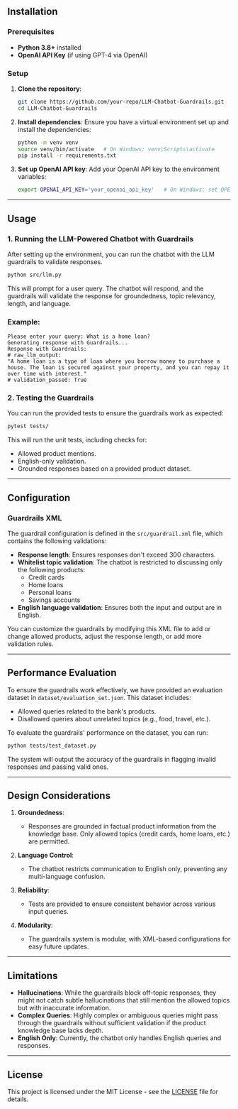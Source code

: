 
## Installation

### Prerequisites
- **Python 3.8+** installed
- **OpenAI API Key** (if using GPT-4 via OpenAI)

### Setup

1. **Clone the repository**:
   ```bash
   git clone https://github.com/your-repo/LLM-Chatbot-Guardrails.git
   cd LLM-Chatbot-Guardrails
   ```

2. **Install dependencies**:
   Ensure you have a virtual environment set up and install the dependencies:

   ```bash
   python -m venv venv
   source venv/bin/activate   # On Windows: venv\Scripts\activate
   pip install -r requirements.txt
   ```

3. **Set up OpenAI API key**:
   Add your OpenAI API key to the environment variables:
   
   ```bash
   export OPENAI_API_KEY='your_openai_api_key'   # On Windows: set OPENAI_API_KEY=your_openai_api_key
   ```

---

## Usage

### 1. **Running the LLM-Powered Chatbot with Guardrails**

After setting up the environment, you can run the chatbot with the LLM guardrails to validate responses.

```bash
python src/llm.py
```

This will prompt for a user query. The chatbot will respond, and the guardrails will validate the response for groundedness, topic relevancy, length, and language.

### Example:

```
Please enter your query: What is a home loan?
Generating response with Guardrails...
Response with Guardrails:
# raw_llm_output:
"A home loan is a type of loan where you borrow money to purchase a house. The loan is secured against your property, and you can repay it over time with interest."
# validation_passed: True
```

### 2. **Testing the Guardrails**

You can run the provided tests to ensure the guardrails work as expected:

```bash
pytest tests/
```

This will run the unit tests, including checks for:
- Allowed product mentions.
- English-only validation.
- Grounded responses based on a provided product dataset.

---

## Configuration

### Guardrails XML

The guardrail configuration is defined in the `src/guardrail.xml` file, which contains the following validations:
- **Response length**: Ensures responses don't exceed 300 characters.
- **Whitelist topic validation**: The chatbot is restricted to discussing only the following products:
  - Credit cards
  - Home loans
  - Personal loans
  - Savings accounts
- **English language validation**: Ensures both the input and output are in English.

You can customize the guardrails by modifying this XML file to add or change allowed products, adjust the response length, or add more validation rules.

---

## Performance Evaluation

To ensure the guardrails work effectively, we have provided an evaluation dataset in `dataset/evaluation_set.json`. This dataset includes:
- Allowed queries related to the bank's products.
- Disallowed queries about unrelated topics (e.g., food, travel, etc.).

To evaluate the guardrails' performance on the dataset, you can run:

```bash
python tests/test_dataset.py
```

The system will output the accuracy of the guardrails in flagging invalid responses and passing valid ones.

---

## Design Considerations

1. **Groundedness**:
   - Responses are grounded in factual product information from the knowledge base. Only allowed topics (credit cards, home loans, etc.) are permitted.
   
2. **Language Control**:
   - The chatbot restricts communication to English only, preventing any multi-language confusion.

3. **Reliability**:
   - Tests are provided to ensure consistent behavior across various input queries.
   
4. **Modularity**:
   - The guardrails system is modular, with XML-based configurations for easy future updates.

---

## Limitations

- **Hallucinations**: While the guardrails block off-topic responses, they might not catch subtle hallucinations that still mention the allowed topics but with inaccurate information.
- **Complex Queries**: Highly complex or ambiguous queries might pass through the guardrails without sufficient validation if the product knowledge base lacks depth.
- **English Only**: Currently, the chatbot only handles English queries and responses.

---

## License

This project is licensed under the MIT License - see the [LICENSE](LICENSE) file for details.
